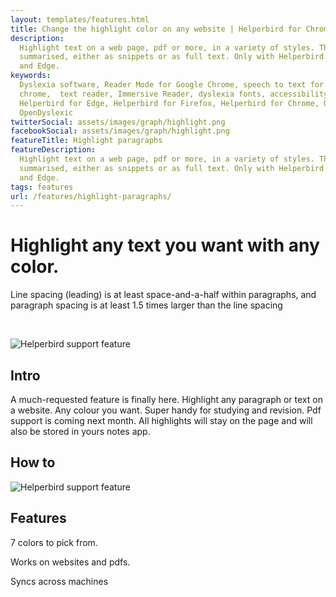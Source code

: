 ```yaml
---
layout: templates/features.html
title: Change the highlight color on any website | Helperbird for Chrome, Firefox and Edge
description:
  Highlight text on a web page, pdf or more, in a variety of styles. The highlighted text can be
  summarised, either as snippets or as full text. Only with Helperbird for Google Chrome, Firefox
  and Edge.
keywords:
  Dyslexia software, Reader Mode for Google Chrome, speech to text for chrome, Text to speech for
  chrome,  text reader, Immersive Reader, dyslexia fonts, accessibility software, dyslexia software,
  Helperbird for Edge, Helperbird for Firefox, Helperbird for Chrome, Opendyslexic for Chrome,
  OpenDyslexic
twitterSocial: assets/images/graph/highlight.png
facebookSocial: assets/images/graph/highlight.png
featureTitle: Highlight paragraphs
featureDescription:
  Highlight text on a web page, pdf or more, in a variety of styles. The highlighted text can be
  summarised, either as snippets or as full text. Only with Helperbird for Google Chrome, Firefox
  and Edge.
tags: features
url: /features/highlight-paragraphs/
---
```


# Highlight any text you want with any color.

Line spacing (leading) is at least space-and-a-half within paragraphs, and paragraph spacing is at
least 1.5 times larger than the line spacing

<a 
  class="px-8 py-3 border  text-base font-medium rounded-md text-white bg-indigo-600 hover:bg-indigo-700 " style="color: white;" 
  href="/pricing/"> Try Helperbird for Free </a>

![Helperbird support feature](https://www.helperbird.com/assets/images/new/invert/invert.png)

## Intro

A much-requested feature is finally here. Highlight any paragraph or text on a website. Any colour
you want. Super handy for studying and revision. Pdf support is coming next month. All highlights
will stay on the page and will also be stored in yours notes app.

## How to

![Helperbird support feature](https://youtu.be/u67t7Ap61Nc)

## Features

7 colors to pick from.

Works on websites and pdfs.

Syncs across machines
